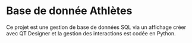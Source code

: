 # Base de donnée Athlètes
Ce projet est une gestion de base de données SQL via un affichage créer avec QT Designer et la gestion des interactions est codée en Python.
